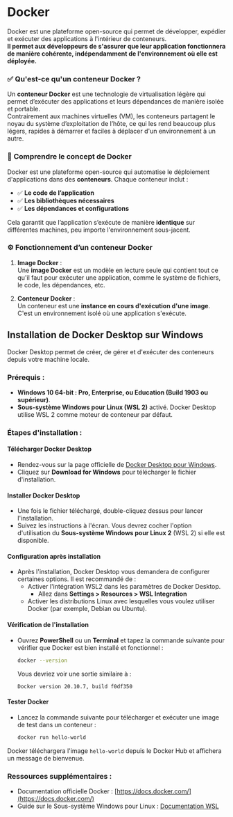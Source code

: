 # Docker

Docker est une plateforme open-source qui permet de développer, expédier et exécuter des applications à l'intérieur de conteneurs.<br>
**Il permet aux développeurs de s'assurer que leur application fonctionnera de manière cohérente, indépendamment de l'environnement où elle est déployée.**

### ✅ **Qu'est-ce qu'un conteneur Docker ?**

Un **conteneur Docker** est une technologie de virtualisation légère qui permet d’exécuter des applications et leurs dépendances de manière isolée et portable. <br>
Contrairement aux machines virtuelles (VM), les conteneurs partagent le noyau du système d’exploitation de l’hôte, ce qui les rend beaucoup plus légers, rapides à démarrer et faciles à déplacer d'un environnement à un autre.

### 🚢 **Comprendre le concept de Docker**
Docker est une plateforme open-source qui automatise le déploiement d'applications dans des **conteneurs**. Chaque conteneur inclut :
- ✅ **Le code de l’application**  
- ✅ **Les bibliothèques nécessaires**  
- ✅ **Les dépendances et configurations**  

Cela garantit que l’application s’exécute de manière **identique** sur différentes machines, peu importe l'environnement sous-jacent.

### ⚙️ **Fonctionnement d’un conteneur Docker**
1. **Image Docker** :  
   Une **image Docker** est un modèle en lecture seule qui contient tout ce qu'il faut pour exécuter une application, comme le système de fichiers, le code, les dépendances, etc.  
   
2. **Conteneur Docker** :  
   Un conteneur est une **instance en cours d'exécution d'une image**. C'est un environnement isolé où une application s'exécute.

## Installation de Docker Desktop sur Windows

Docker Desktop permet de créer, de gérer et d'exécuter des conteneurs depuis votre machine locale.

### Prérequis :

- **Windows 10 64-bit : Pro, Enterprise, ou Education (Build 1903 ou supérieur)**.
- **Sous-système Windows pour Linux (WSL 2)** activé. Docker Desktop utilise WSL 2 comme moteur de conteneur par défaut.

### Étapes d'installation :

#### Télécharger Docker Desktop

- Rendez-vous sur la page officielle de [Docker Desktop pour Windows](https://www.docker.com/products/docker-desktop).
- Cliquez sur **Download for Windows** pour télécharger le fichier d'installation.

#### Installer Docker Desktop

- Une fois le fichier téléchargé, double-cliquez dessus pour lancer l'installation.
- Suivez les instructions à l'écran. Vous devrez cocher l'option d'utilisation du **Sous-système Windows pour Linux 2** (WSL 2) si elle est disponible.

#### Configuration après installation

- Après l'installation, Docker Desktop vous demandera de configurer certaines options. Il est recommandé de :
  - Activer l'intégration WSL2 dans les paramètres de Docker Desktop.
    - Allez dans <b>Settings > Resources > WSL Integration</b>
  - Activer les distributions Linux avec lesquelles vous voulez utiliser Docker (par exemple, Debian ou Ubuntu).


#### Vérification de l'installation

- Ouvrez **PowerShell** ou un **Terminal** et tapez la commande suivante pour vérifier que Docker est bien installé et fonctionnel :

  ```bash
  docker --version
  ```

  Vous devriez voir une sortie similaire à :

  ```
  Docker version 20.10.7, build f0df350
  ```

#### Tester Docker

- Lancez la commande suivante pour télécharger et exécuter une image de test dans un conteneur :

  ```bash
  docker run hello-world
  ```

Docker téléchargera l'image `hello-world` depuis le Docker Hub et affichera un message de bienvenue.


### Ressources supplémentaires :

- Documentation officielle Docker : [https://docs.docker.com/](https://docs.docker.com/)
- Guide sur le Sous-système Windows pour Linux : [Documentation WSL](https://docs.microsoft.com/fr-fr/windows/wsl/)